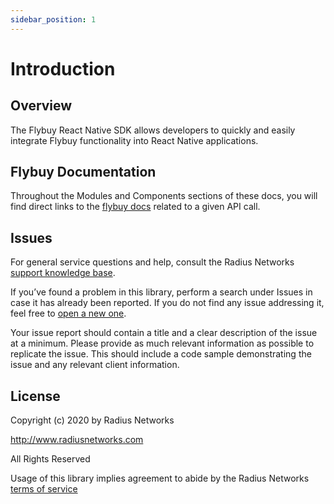 ```yaml
---
sidebar_position: 1
---
```

# Introduction

## Overview

The Flybuy React Native SDK allows developers to quickly and easily integrate Flybuy functionality into React Native applications. 

## Flybuy Documentation

Throughout the Modules and Components sections of these docs, you will find direct links to the [flybuy docs](https://www.radiusnetworks.com/developers/flybuy/#/?id=flybuy-developer-documentation) related to a given API call. 

## Issues

For general service questions and help, consult the Radius Networks [support knowledge base](https://support.radiusnetworks.com/hc/en-us).

If you’ve found a problem in this library, perform a search under Issues in case it has already been reported. If you do not find any issue addressing it, feel free to [open a new one](https://github.com/RadiusNetworks/flybuy-documentation/issues/new).

Your issue report should contain a title and a clear description of the issue at a minimum. Please provide as much relevant information as possible to replicate the issue. This should include a code sample demonstrating the issue and any relevant client information.

## License

Copyright (c) 2020 by Radius Networks

http://www.radiusnetworks.com

All Rights Reserved

Usage of this library implies agreement to abide by the Radius Networks [terms of service](https://www.flybuy.com/terms-of-service)
